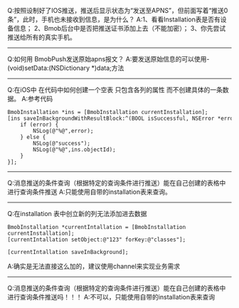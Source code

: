 Q:按照设制好了IOS推送，推送后显示状态为“发送至APNS”，但前面写着“推送0条”，此时，手机也未接收到信息，是为什么？
A:1、看看Installation表是否有设备信息；
2、Bmob后台中是否把推送证书添加上去（不能加密）；
3、你先尝试推送给所有的真实手机。

---

Q:如何用 BmobPush发送原始apns报文？
A:要发送原始信息的可以使用-(void)setData:(NSDictionary *)data;方法

---

Q:在iOS中 在代码中如何创建一个空表 只包含各列的属性 而不创建具体的一条数据。
A:参考代码

```
BmobInstallation *ins = [BmobInstallation currentInstallation];
[ins saveInBackgroundWithResultBlock:^(BOOL isSuccessful, NSError *error) {
    if (error) {
        NSLog(@"%@",error);
    } else {
        NSLog(@"success");
        NSLog(@"%@",ins.objectId);
    }
}];
```

---

Q:消息推送的条件查询（根据特定的查询条件进行推送）能在自己创建的表格中进行查询条件推送
A:只能使用自带的installation表来查询。

---

Q:在installation 表中创立新的列无法添加进去数据
```
BmobInstallation *currentIntallation = [BmobInstallation currentInstallation];
[currentIntallation setObject:@"123" forKey:@"classes"];

[currentIntallation saveInBackground];
```
A:确实是无法直接这么加的，建议使用channel来实现业务需求

---

Q:消息推送的条件查询（根据特定的查询条件进行推送）能在自己创建的表格中进行查询条件推送吗！！！
A:不可以，只能使用自带的installation表来查询


